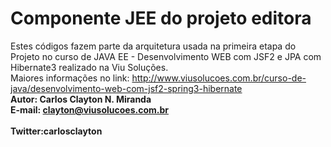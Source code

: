 Componente JEE do projeto editora
========
Estes códigos fazem parte da arquitetura usada na primeira etapa do Projeto no curso de JAVA EE - Desenvolvimento WEB com JSF2 e JPA com Hibernate3 realizado na Viu Soluções. <br> 
Maiores informações no link: http://www.viusolucoes.com.br/curso-de-java/desenvolvimento-web-com-jsf2-spring3-hibernate <br>
<b>Autor: Carlos Clayton N. Miranda <br> 
E-mail: clayton@viusolucoes.com.br <br>  
Twitter:carlosclayton </b> <br>  

